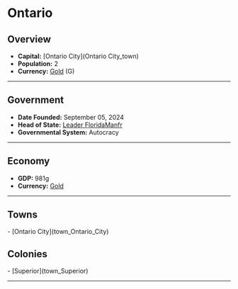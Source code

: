 <!--UNDEDITED FILE, remove this entire line if this file has been edited!-->
# <!--NAME-->Ontario<!--NAME-->

## Overview

- **Capital:** <!--CAPITAL_LINK-->[Ontario City](Ontario City_town)<!--CAPITAL_LINK-->
- **Population:** <!--POPULATION-->2<!--POPULATION-->
- **Currency:** <!--CURRENCY_LINK-->[Gold](Gold_currency)<!--CURRENCY_LINK--> (<!--CURRENCY_ABV-->G<!--CURRENCY_ABV-->)

---

## Government

- **Date Founded:** <!--FOUNDED-->September 05, 2024<!--FOUNDED-->
- **Head of State:** <!--LEADER_TITLE_LINK-->[Leader FloridaManfr](FloridaManfr_user)<!--LEADER_TITLE_LINK-->
- **Governmental System:** <!--GOVERNMENT-->Autocracy<!--GOVERNMENT-->

---

## Economy

- **GDP:** <!--GDP-->981g<!--GDP-->
- **Currency:** <!--CURRENCY_LINK-->[Gold](Gold_currency)<!--CURRENCY_LINK-->

---

## Towns

<!--TOWNS-->- [Ontario City](town_Ontario_City)<!--TOWNS-->

## Colonies

<!--COLONIES-->- [Superior](town_Superior)<!--COLONIES-->

---